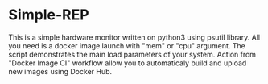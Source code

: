 # Simple-REP
This is a simple hardware monitor written on python3 using psutil library. All you need is a docker image launch with "mem" or "cpu" argument. The script demonstrates the main load parameters of your system.
Action from "Docker Image CI" workflow allow you to automaticaly build and upload new images using Docker Hub.
